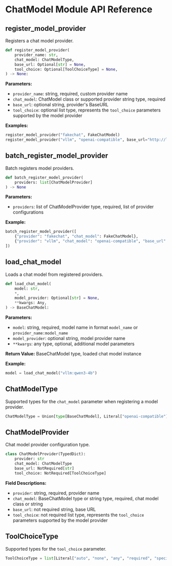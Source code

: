 # ChatModel Module API Reference

## register_model_provider

Registers a chat model provider.

```python
def register_model_provider(
    provider_name: str,
    chat_model: ChatModelType,
    base_url: Optional[str] = None,
    tool_choice: Optional[ToolChoiceType] = None,
) -> None:
```

**Parameters:**

- `provider_name`: string, required, custom provider name
- `chat_model`: ChatModel class or supported provider string type, required
- `base_url`: optional string, provider's BaseURL
- `tool_choice`: optional list type, represents the `tool_choice` parameters supported by the model provider

**Examples:**

```python
register_model_provider("fakechat", FakeChatModel)
register_model_provider("vllm", "openai-compatible", base_url="http://localhost:8000/v1")
```

## batch_register_model_provider

Batch registers model providers.

```python
def batch_register_model_provider(
    providers: list[ChatModelProvider]
) -> None
```

**Parameters:**

- `providers`: list of ChatModelProvider type, required, list of provider configurations

**Example:**

```python
batch_register_model_provider([
    {"provider": "fakechat", "chat_model": FakeChatModel},
    {"provider": "vllm", "chat_model": "openai-compatible", "base_url": "http://localhost:8000/v1"},
])
```

## load_chat_model

Loads a chat model from registered providers.

```python
def load_chat_model(
    model: str,
    *,
    model_provider: Optional[str] = None,
    **kwargs: Any,
) -> BaseChatModel:
```

**Parameters:**

- `model`: string, required, model name in format `model_name` or `provider_name:model_name`
- `model_provider`: optional string, model provider name
- `**kwargs`: any type, optional, additional model parameters

**Return Value:** BaseChatModel type, loaded chat model instance

**Example:**

```python
model = load_chat_model("vllm:qwen3-4b")
```

## ChatModelType

Supported types for the `chat_model` parameter when registering a model provider.

```python
ChatModelType = Union[type[BaseChatModel], Literal["openai-compatible"]]
```

## ChatModelProvider

Chat model provider configuration type.

```python
class ChatModelProvider(TypedDict):
    provider: str
    chat_model: ChatModelType
    base_url: NotRequired[str]
    tool_choice: NotRequired[ToolChoiceType]
```

**Field Descriptions:**

- `provider`: string, required, provider name
- `chat_model`: BaseChatModel type or string type, required, chat model class or string
- `base_url`: not required string, base URL
- `tool_choice`: not required list type, represents the `tool_choice` parameters supported by the model provider

## ToolChoiceType

Supported types for the `tool_choice` parameter.

```python
ToolChoiceType = list[Literal["auto", "none", "any", "required", "specific"]]
```

